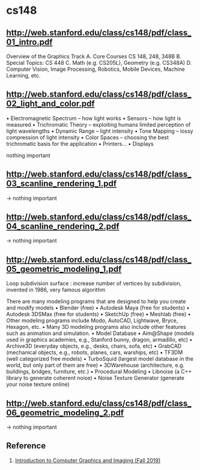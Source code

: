 # cs148

## http://web.stanford.edu/class/cs148/pdf/class_01_intro.pdf

Overview of the Graphics Track
A. Core Courses CS 148, 248, 348B
B. Special Topics: CS 448
C. Math (e.g. CS205L), Geometry (e.g. CS348A)
D. Computer Vision, Image Processing, Robotics,
Mobile Devices, Machine Learning, etc.

## http://web.stanford.edu/class/cs148/pdf/class_02_light_and_color.pdf

• Electromagnetic Spectrum – how light works
• Sensors – how light is measured
• Trichromatic Theory – exploiting humans limited perception of light wavelengths
• Dynamic Range – light intensity
• Tone Mapping – lossy compression of light intensity
• Color Spaces – choosing the best trichromatic basis for the
application
• Printers…
• Displays

nothing important

## http://web.stanford.edu/class/cs148/pdf/class_03_scanline_rendering_1.pdf

-> nothing important

## http://web.stanford.edu/class/cs148/pdf/class_04_scanline_rendering_2.pdf

-> nothing important

## http://web.stanford.edu/class/cs148/pdf/class_05_geometric_modeling_1.pdf

Loop subdivision surface : increase number of vertices by subdivision, invented in 1986, very famous algorithm 

There are many modeling programs that are designed to help you create and modify models
    • Blender (free)
    • Autodesk Maya (free for students)
    • Autodesk 3DSMax (free for students)
    • SketchUp (free)
    • Meshlab (free)
    • Other modeling programs include Modo, AutoCAD, Lightwave, Bryce, Hexagon, etc.
    • Many 3D modeling programs also include other features such as animation and simulation.
• Model Database
    • Aim@Shape (models used in graphics academies, e.g., Stanford bunny, dragon, armadillo, etc)
    • Archive3D (everyday objects, e.g., desks, chairs, sofa, etc)
    • GrabCAD (mechanical objects, e.g., robots, planes, cars, warships, etc)
    • TF3DM (well categorized free models)
    • TurboSquid (largest model database in the world, but only part of them are free)
    • 3DWarehouse (architecture, e.g. buildings, bridges, furniture, etc.)
• Procedural Modeling
    • Libnoise (a C++ library to generate coherent noise)
    • Noise Texture Generator (generate your noise texture online)

## http://web.stanford.edu/class/cs148/pdf/class_06_geometric_modeling_2.pdf

-> nothing important

## Reference

1. [Introduction to Computer Graphics and Imaging (Fall 2019)](http://web.stanford.edu/class/cs148/lectures.html)